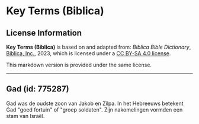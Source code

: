 # Key Terms (Biblica)

## License Information

**Key Terms (Biblica)** is based on and adapted from: _Biblica Bible Dictionary_, [Biblica, Inc.](https://www.biblica.com/), 2023, which is licensed under a [CC BY-SA 4.0 license](https://creativecommons.org/licenses/by-sa/4.0/legalcode.en).

This markdown version is provided under the same license.



--------------------------------

## Gad (id: 775287)

Gad was de oudste zoon van Jakob en Zilpa. In het Hebreeuws betekent Gad "goed fortuin" of "groep soldaten". Zijn nakomelingen vormden een stam van Israël.


